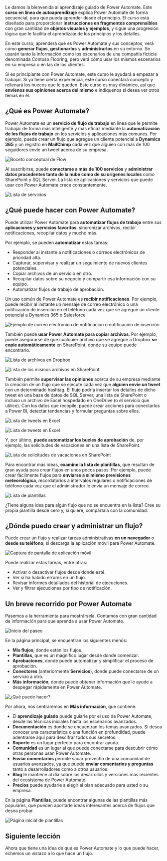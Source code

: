 Le damos la bienvenida al aprendizaje guiado de Power Automate. Este **curso en línea de autoaprendizaje** explica Power Automate de forma secuencial, para que pueda aprender desde el principio. El curso está diseñado para proporcionar **instrucciones en fragmentos comprensibles** con gran cantidad de **objetos visuales y ejemplos**, y sigue una progresión lógica que le facilita el aprendizaje de los principios y los detalles.

En este curso, aprenderá qué es Power Automate y sus conceptos, verá cómo **generar flujos**, **gestionarlos** y **administrarlos** en su entorno. Se usarán tanto la información como los escenarios de una compañía ficticia denominada Contoso Flooring, pero verá cómo usar los mismos escenarios en su empresa o en las de los clientes.

Si es principiante con Power Automate, este curso le ayudará a empezar a trabajar. Si ya tiene cierta experiencia, este curso conectará concepto y rellenará los huecos que le queden. Este curso es muy dinámico, así que **envíenos sus opiniones acerca del mismo** e indíquenos si desea ver otros temas en él.

## <a name="what-is-power-automate"></a>¿Qué es Power Automate?
Power Automate es un **servicio de flujo de trabajo** en línea que le permite trabajar de forma más inteligente y más eficaz mediante la **automatización de los flujos de trabajo** en los servicios y aplicaciones más comunes. Por ejemplo, puede crear un flujo que agregue un cliente potencial a **Dynamics 365** y un registro en **MailChimp** cada vez que alguien con más de 100 seguidores envíe un tweet acerca de su empresa.

![Boceto conceptual de Flow](./media/learning-introduce-flow/conceptual.png)

Al suscribirse, puede **conectarse a más de 100 servicios** y **administrar datos procedentes tanto de la nube como de su orígenes locales** como SharePoint y SQL Server. La lista de aplicaciones y servicios que puede usar con Power Automate crece constantemente.

![Lista de servicios](./media/learning-introduce-flow/services.png)

## <a name="what-can-you-do-with-power-automate"></a>¿Qué puede hacer con Power Automate?
Puede utilizar Power Automate para **automatizar flujos de trabajo** entre sus **aplicaciones y servicios favoritos**, sincronizar archivos, recibir notificaciones, recopilar datos y mucho más. 

Por ejemplo, se pueden **automatizar** estas tareas:

* Responder al instante a notificaciones o correos electrónicos de prioridad alta.
* Capturar, supervisar y realizar un seguimiento de nuevos clientes potenciales.
* Copiar archivos de un servicio en otro.
* Recopilar datos sobre su negocio y compartir esa información con su equipo.
* Automatizar flujos de trabajo de aprobación.

Un uso común de Power Automate es **recibir notificaciones**. Por ejemplo, puede recibir al instante un mensaje de correo electrónico o una notificación de inserción en el teléfono cada vez que se agregue un cliente potencial a Dynamics 365 o Salesforce.

![Ejemplo de correo electrónico de notificación o notificación de inserción](./media/learning-introduce-flow/sales-lead.png)

También puede **usar Power Automate para copiar archivos**. Por ejemplo, puede asegurarse de que cualquier archivo que se agregue a Dropbox **se copie automáticamente** en SharePoint, donde su equipo puede encontrarlo.

![Lista de archivos en Dropbox](./media/learning-introduce-flow/dropbox-files.png) 

![Lista de los mismos archivos en SharePoint](./media/learning-introduce-flow/sharepoint-files.png) 

También permite **supervisar las opiniones** acerca de su empresa mediante la creación de un flujo que se ejecute cada vez que **alguien envíe un tweet** con un determinado hashtag. El flujo podría insertar los detalles de dicho tweet en una base de datos de SQL Server, una lista de SharePoint o incluso un archivo de Excel hospedado en OneDrive (o el servicio que utilice). Con los datos que recopile, puede crear acciones para conectarlos a Power BI, detectar tendencias y formular preguntas sobre ellos.

![Lista de tweets en Excel](./media/learning-introduce-flow/tweets-to-excel.png)

![Lista de tweets en Excel](./media/learning-introduce-flow/excel-tweets.png)

Y, por último, **puede automatizar los bucles de aprobación** de, por ejemplo, las solicitudes de vacaciones en una lista de SharePoint.

![Lista de solicitudes de vacaciones en SharePoint](./media/learning-introduce-flow/vacation-requests.png)

Para encontrar más ideas, **examine la lista de plantillas**, que resultan de gran ayuda para crear flujos en unos pocos pasos. Por ejemplo, puede crear fácilmente flujos para **enviarse a sí mismo previsiones meteorológica**, recordatorios a intervalos regulares o notificaciones de teléfono cada vez que el administrador le envía un mensaje de correo.

![Lista de plantillas](./media/learning-introduce-flow/templates-you-might-use.png)

¿Tiene alguna idea para algún flujo que no se encuentra en la lista? Cree su propia plantilla desde cero y, si quiere, compártala con la comunidad.

## <a name="where-can-i-create-and-administer-a-flow"></a>¿Dónde puedo crear y administrar un flujo?
Puede crear un flujo y realizar tareas administrativas **en un navegador** o **desde su teléfono**, si descarga la aplicación móvil para Power Automate.

![Captura de pantalla de aplicación móvil](./media/learning-introduce-flow/screen-mobile-app.png)  

Puede realizar estas tareas, entre otras:

* Activar o desactivar flujos desde donde esté.
* Ver si ha habido errores en un flujo.
* Revisar informes detallados del historial de ejecuciones.
* Ver y filtrar ejecuciones por tipo de notificación.

## <a name="a-brief-tour-of-power-automate"></a>Un breve recorrido por Power Automate
Pasemos a la herramienta para mostrársela. Contamos con gran cantidad de información para que aprenda a usar Power Automate.

![Inicio del paseo](./media/learning-introduce-flow/start-of-tour.png)

En la página principal, se encuentran los siguientes menús:

* **Mis flujos**, donde están los flujos.
* **Plantillas**, que es un magnífico lugar desde donde comenzar.
* **Aprobaciones**, donde puede automatizar y simplificar el proceso de aprobación.
* **Conectores** (anteriormente **Servicios**), donde puede conectarse de un servicio a otro.
* **Más información**, donde puede obtener información que le ayude a despegar rápidamente en Power Automate.

![¿Qué puede hacer?](./media/learning-introduce-flow/what-you-can-do.png)

Por ahora, nos centraremos en **Más información**, que contiene:

* El **aprendizaje guiado** puede guiarle por el uso de Power Automate, desde las técnicas iniciales hasta los escenarios avanzados.
* **Documentación** es donde se encuentran los temas avanzados. Si desea conocer una característica o una función en profundidad, puede adentrarse aquí para descifrar todos sus secretos.
* **Soporte** es un lugar perfecto para encontrar ayuda.
* **Comunidad** es un lugar al que puede conectarse para descubrir cómo otras personas usan Power Automate.
* **Enviar comentarios** permite sacar provecho de una comunidad de usuarios avanzados, ya que puede **enviar comentarios y preguntas** tanto a desarrolladores como a otros usuarios.
* **Blog** le mantiene al día sobre los desarrollos y versiones más recientes del ecosistema de Power Automate.
* **Precios** puede ayudarle a elegir el plan adecuado para usted o su empresa.

En la página **Plantillas**, puede encontrar algunas de las plantillas más populares, que pueden aportarle ideas interesantes acerca de flujos que desea probar.

![Página inicial de plantillas](./media/learning-introduce-flow/template-page.png)

## <a name="next-lesson"></a>Siguiente lección
Ahora que tiene una idea de qué es Power Automate y lo que puede hacer, echemos un vistazo a lo que hace un flujo.

